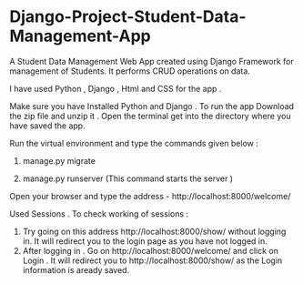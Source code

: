# Django-Project-Student-Data-Management-App
A Student Data Management Web App created using Django Framework for management of Students. It performs CRUD operations on data. 

I have used Python , Django , Html and CSS for the app .

Make sure you have Installed Python and Django .
To run the app Download the zip file and unzip it . 
Open the terminal get into the directory where you have saved the app.

Run the virtual environment and type the commands given below :
1) manage.py migrate 

2) manage.py runserver     (This command starts the server )

Open your browser and type the address -  http://localhost:8000/welcome/

Used Sessions . To check working of sessions :
  1) Try going on this address http://localhost:8000/show/ without logging in. It will redirect you to the login page as you have not logged in.
  2) After logging in . Go on http://localhost:8000/welcome/ and click on Login . It will redirect you to http://localhost:8000/show/ as the Login information is aready saved.
